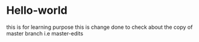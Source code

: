 # Hello-world
this is for learning purpose
this is change done to check about the copy of master branch i.e master-edits
